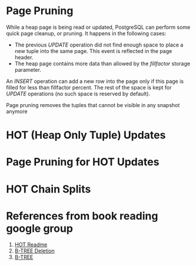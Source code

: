 # Page Pruning
While a heap page is being read or updated, PostgreSQL can perform some quick page cleanup, or pruning. It happens in the following cases:
- The previous *UPDATE* operation did not find enough space to place a new tuple into the same page. This event is reflected in the page header.
- The heap page contains more data than allowed by the *fillfactor* storage parameter.

An *INSERT* operation can add a new row into the page only if this page is filled for less than fillfactor percent. The rest of the space is kept for *UPDATE* operations (no such space is reserved by default).

Page pruning removes the tuples that cannot be visible in any snapshot anymore

# HOT (Heap Only Tuple) Updates

# Page Pruning for HOT Updates

# HOT Chain Splits

# References from book reading google group
1. [HOT Readme](https://git.postgresql.org/gitweb/?p=postgresql.git;a=blob;f=src/backend/access/heap/README.HOT;hb=REL_14_STABLE)
2. [B-TREE Deletion](https://www.postgresql.org/docs/14/btree-implementation.html#BTREE-DELETION)
3. [B-TREE](https://git.postgresql.org/gitweb/?p=postgresql.git;a=blob;f=src/backend/access/nbtree/README;hb=REL_14_STABLE)

